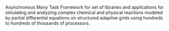 Asynchronous Many Task Framework for set of libraries and applications for simulating and analyzing complex chemical and physical reactions modeled by partial differential equations on structured adaptive grids using hundreds to hundreds of thousands of processors.

